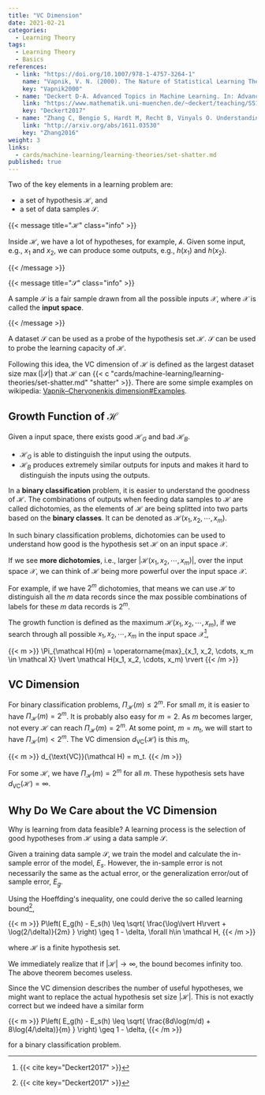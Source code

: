 ```yaml
---
title: "VC Dimension"
date: 2021-02-21
categories:
  - Learning Theory
tags:
  - Learning Theory
  - Basics
references:
  - link: "https://doi.org/10.1007/978-1-4757-3264-1"
    name: "Vapnik, V. N. (2000). The Nature of Statistical Learning Theory. Springer New York. "
    key: "Vapnik2000"
  - name: "Deckert D-A. Advanced Topics in Machine Learning. In: Advanced Topics in Machine Learning [Internet]. Apr 2017 [cited 17 Oct 2021]. Available: https://www.mathematik.uni-muenchen.de/~deckert/teaching/SS17/ATML/"
    link: "https://www.mathematik.uni-muenchen.de/~deckert/teaching/SS17/ATML/"
    key: "Deckert2017"
  - name: "Zhang C, Bengio S, Hardt M, Recht B, Vinyals O. Understanding deep learning requires rethinking generalization. arXiv [cs.LG]. 2016. Available: http://arxiv.org/abs/1611.03530"
    link: "http://arxiv.org/abs/1611.03530"
    key: "Zhang2016"
weight: 3
links:
  - cards/machine-learning/learning-theories/set-shatter.md
published: true
---
```


Two of the key elements in a learning problem are:

- a set of hypothesis $\mathcal H$, and
- a set of data samples $\mathcal S$.

{{< message title="$\mathcal H$" class="info" >}}

Inside $\mathcal H$, we have a lot of hypotheses, for example, $\mathcal h$. Given some input, e.g., $x_1$ and $x_2$, we can produce some outputs, e.g., $h(x_1)$ and $h(x_2)$.

{{< /message >}}


{{< message title="$\mathcal S$" class="info" >}}

A sample $\mathcal S$ is a fair sample drawn from all the possible inputs $\mathcal X$, where $\mathcal X$ is called the **input space**.

{{< /message >}}



A dataset $\mathcal S$ can be used as a probe of the hypothesis set $\mathcal H$. $\mathcal S$ can be used to probe the learning capacity of $\mathcal H$.

Following this idea, the VC dimension of $\mathcal H$ is defined as the largest dataset size $\operatorname{max}(\lvert \mathcal S \rvert)$ that $\mathcal H$ can {{< c "cards/machine-learning/learning-theories/set-shatter.md" "shatter" >}}. There are some simple examples on wikipedia: [Vapnik–Chervonenkis dimension#Examples](https://en.wikipedia.org/wiki/Vapnik%E2%80%93Chervonenkis_dimension#Examples).



## Growth Function of $\mathcal H$

Given a input space, there exists good $\mathcal H_G$ and bad $\mathcal H_B$.

- $\mathcal H_G$ is able to distinguish the input using the outputs.
- $\mathcal H_B$ produces extremely similar outputs for inputs and makes it hard to distinguish the inputs using the outputs.


In a **binary classification** problem, it is easier to understand the goodness of $\mathcal H$. The combinations of outputs when feeding data samples to $\mathcal H$ are called dichotomies, as the elements of $\mathcal H$ are being splitted into two parts based on the **binary classes**. It can be denoted as $\mathcal H(x_1, x_2, \cdots, x_m)$.

In such binary classification problems, dichotomies can be used to understand how good is the hypothesis set $\mathcal H$ on an input space $\mathcal X$.

If we see **more dichotomies**, i.e., larger $\lvert\mathcal H(x_1, x_2, \cdots, x_m)\vert$, over the input space $\mathcal X$, we can think of $\mathcal H$ being more powerful over the input space $\mathcal X$.

For example, if we have $2^m$ dichotomies, that means we can use $\mathcal H$ to distinguish all the $m$ data records since the max possible combinations of labels for these $m$ data records is $2^m$.

The growth function is defined as the maximum $\mathcal H(x_1, x_2, \cdots, x_m)$, if we search through all possible $x_1, x_2, \cdots, x_m$ in the input space $\mathcal X$[^Deckert2017],

{{< m >}}
\Pi_{\mathcal H}(m) = \operatorname{max}_{x_1, x_2, \cdots, x_m \in \mathcal X} \lvert \mathcal H(x_1, x_2, \cdots, x_m)  \rvert
{{< /m >}}

## VC Dimension

For binary classification problems, $\Pi_{\mathcal H}(m) \leq 2^m$. For small $m$, it is easier to have $\Pi_{\mathcal H}(m) = 2^m$. It is probably also easy for $m=2$. As $m$ becomes larger, not every $\mathcal H$ can reach $\Pi_{\mathcal H}(m) = 2^m$. At some point, $m=m_t$, we will start to have $\Pi_{\mathcal H}(m) < 2^m$. The VC dimension $d_{\text{VC}}(\mathcal H)$ is this $m_t$,

{{< m >}}
d_{\text{VC}}(\mathcal H) = m_t.
{{< /m >}}

For some $\mathcal H$, we have $\Pi_{\mathcal H}(m) = 2^m$ for all $m$. These hypothesis sets have $d_{\text{VC}}(\mathcal H) = \infty$.

## Why Do We Care about the VC Dimension

Why is learning from data feasible? A learning process is the selection of good hypotheses from $\mathcal H$ using a data sample $\mathcal S$.

Given a training data sample $\mathcal S$, we train the model and calculate the in-sample error of the model, $E_{s}$. However, the in-sample error is not necessarily the same as the actual error, or the generalization error/out of sample error, $E_{g}$.

Using the Hoeffding's inequality, one could derive the so called learning bound[^Deckert2017],

{{< m >}}
P\left( E_g(h) - E_s(h) \leq \sqrt{ \frac{\log\lvert H\rvert + \log(2/\delta)}{2m} } \right) \geq 1 - \delta, \forall h\in \mathcal H,
{{< /m >}}

where $\mathcal H$ is a finite hypothesis set.

We immediately realize that if $\lvert\mathcal H\rvert \to \infty$, the bound becomes infinity too. The above theorem becomes useless.

Since the VC dimension describes the number of useful hypotheses, we might want to replace the actual hypothesis set size $\lvert \mathcal H\rvert$. This is not exactly correct but we indeed have a similar form

{{< m >}}
P\left( E_g(h) - E_s(h) \leq \sqrt{ \frac{8d\log(m/d) + 8\log(4/\delta)}{m} } \right) \geq 1 - \delta,
{{< /m >}}

for a binary classification problem.








[^Deckert2017]: {{< cite key="Deckert2017" >}}

[^Zhang2016]: {{< cite key="Zhang2016" >}}